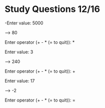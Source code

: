 # Study Questions 12/16

-Enter value: 5000

--> 80

Enter operator (+ - * (= to quit)): *

Enter value: 3

--> 240

Enter operator (+ - * (= to quit)): +

Enter value: 17

--> -2

Enter operator (+ - * (= to quit)): =